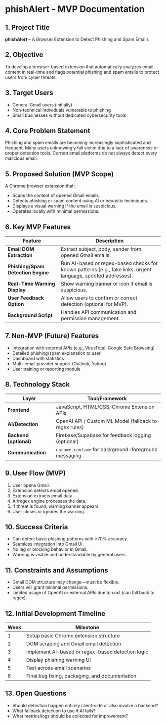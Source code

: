 # phishAlert - MVP Documentation

## 1. Project Title
**phishAlert** – A Browser Extension to Detect Phishing and Spam Emails

## 2. Objective
To develop a browser-based extension that automatically analyzes email content in real-time and flags potential phishing and spam emails to protect users from cyber threats.

## 3. Target Users
- General Gmail users (initially)
- Non-technical individuals vulnerable to phishing
- Small businesses without dedicated cybersecurity tools

## 4. Core Problem Statement
Phishing and spam emails are becoming increasingly sophisticated and frequent. Many users unknowingly fall victim due to a lack of awareness or proper detection tools. Current email platforms do not always detect every malicious email.

## 5. Proposed Solution (MVP Scope)
A Chrome browser extension that:
- Scans the content of opened Gmail emails.
- Detects phishing or spam content using AI or heuristic techniques.
- Displays a visual warning if the email is suspicious.
- Operates locally with minimal permissions.

## 6. Key MVP Features

| Feature | Description |
|--------|-------------|
| **Email DOM Extraction** | Extract subject, body, sender from opened Gmail emails. |
| **Phishing/Spam Detection Engine** | Run AI-based or regex-based checks for known patterns (e.g., fake links, urgent language, spoofed addresses). |
| **Real-Time Warning Display** | Show warning banner or icon if email is suspicious. |
| **User Feedback Option** | Allow users to confirm or correct detection (optional for MVP). |
| **Background Script** | Handles API communication and permission management. |

## 7. Non-MVP (Future) Features
- Integration with external APIs (e.g., VirusTotal, Google Safe Browsing)
- Detailed phishing/spam explanation to user
- Dashboard with statistics
- Multi-email provider support (Outlook, Yahoo)
- User training or reporting module

## 8. Technology Stack

| Layer | Tool/Framework |
|-------|----------------|
| **Frontend** | JavaScript, HTML/CSS, Chrome Extension APIs |
| **AI/Detection** | OpenAI API / Custom ML Model (fallback to regex rules) |
| **Backend (optional)** | Firebase/Supabase for feedback logging (optional) |
| **Communication** | `chrome.runtime` for background-foreground messaging |

## 9. User Flow (MVP)
1. User opens Gmail.
2. Extension detects email opened.
3. Extension extracts email data.
4. AI/regex engine processes the data.
5. If threat is found, warning banner appears.
6. User closes or ignores the warning.

## 10. Success Criteria
- Can detect basic phishing patterns with >70% accuracy.
- Seamless integration into Gmail UI.
- No lag or blocking behavior in Gmail.
- Warning is visible and understandable by general users.

## 11. Constraints and Assumptions
- Gmail DOM structure may change—must be flexible.
- Users will grant minimal permissions.
- Limited usage of OpenAI or external APIs due to cost (can fall back to regex).

## 12. Initial Development Timeline

| Week | Milestone |
|------|-----------|
| 1 | Setup basic Chrome extension structure |
| 2 | DOM scraping and Gmail email detection |
| 3 | Implement AI-based or regex-based detection logic |
| 4 | Display phishing warning UI |
| 5 | Test across email scenarios |
| 6 | Final bug fixing, packaging, and documentation |

## 13. Open Questions
- Should detection happen entirely client-side or also involve a backend?
- What fallback detection to use if AI fails?
- What metrics/logs should be collected for improvement?
